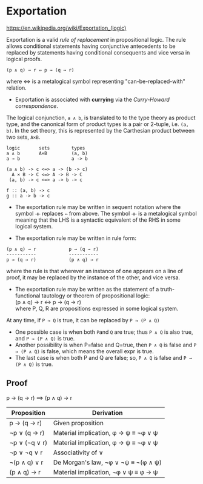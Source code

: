 # Exportation

https://en.wikipedia.org/wiki/Exportation_(logic)

Exportation is a valid *rule of replacement* in propositional logic. The rule allows conditional statements having conjunctive antecedents to be replaced by statements having conditional consequents and vice versa in logical proofs.

    (p ∧ q) → r ⇔ p → (q → r)

where ⇔ is a metalogical symbol representing "can-be-replaced-with" relation.

* Exportation is associated with **currying** via the *Curry-Howard correspondence*.

The logical conjunction, `a ∧ b`, is translated to to the type theory as product type, and the canonical form of product types is a pair or 2-tuple, i.e. `(a, b)`. In the set theory, this is represented by the Carthesian product between two sets, `A×B`.


```
logic       sets        types
a ∧ b       A×B         (a, b)
a → b                   a -> b

(a ∧ b) -> c <=> a -> (b -> c)
  A × B -> C <=> A -> B -> C
 (a, b) -> c <=> a -> b -> c

f :: (a, b) -> c
g :: a -> b -> c
```


* The exportation rule may be written in sequent notation where the symbol `⊣⊢` replaces `⇔` from above. The symbol `⊣⊢` is a metalogical symbol meaning that the LHS is a syntactic equivalent of the RHS in some logical system.

* The exportation rule may be written in rule form:
```
(p ∧ q) → r            p → (q → r)
-----------            -----------
p → (q → r)            (p ∧ q) → r
```
where the rule is that wherever an instance of one appears on a line of proof, it may be replaced by the instance of the other, and vice versa.

* The exportation rule may be written as the statement of a truth-functional tautology or theorem of propositional logic:   
(p ∧ q) → r ↔ p → (q → r)    
where P, Q, R are propositions expressed in some logical system.


At any time, if `P → Q` is true, it can be replaced by `P → (P ∧ Q)`
- One possible case is when both `P`and `Q` are true; thus `P ∧ Q` is also true, and `P → (P ∧ Q)` is true.
- Another possibility is when P=false and Q=true, then `P ∧ Q` is false and 
`P → (P ∧ Q)` is false, which means the overall expr is true.
- The last case is when both P and Q are false; so, `P ∧ Q` is false and 
`P → (P ∧ Q)` is true.


## Proof

p → (q → r) ==> (p ∧ q) → r

Proposition   | Derivation
--------------|--------------------------------------
p → (q → r)   | Given proposition
¬p ∨ (q → r)  | Material implication, φ → ψ ≡ ¬φ ∨ ψ
¬p ∨ (¬q ∨ r) | Material implication, φ → ψ ≡ ¬φ ∨ ψ
¬p ∨ ¬q ∨ r   | Associativity of ∨
¬(p ∧ q) ∨ r  | De Morgan's law, ¬φ ∨ ¬ψ ≡ ¬(φ ∧ ψ)
(p ∧ q) → r   | Material implication, ¬φ ∨ ψ ≡ φ → ψ
